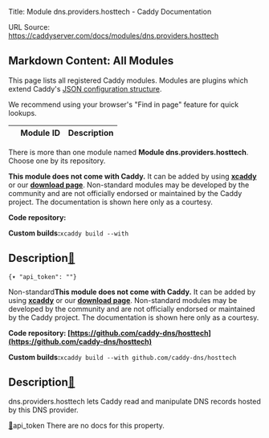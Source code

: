 Title: Module dns.providers.hosttech - Caddy Documentation

URL Source: https://caddyserver.com/docs/modules/dns.providers.hosttech

Markdown Content:
All Modules
-----------

This page lists all registered Caddy modules. Modules are plugins which extend Caddy's [JSON configuration structure](https://caddyserver.com/docs/json/).

We recommend using your browser's "Find in page" feature for quick lookups.

|  | Module ID | Description |
| --- | --- | --- |

There is more than one module named **Module dns.providers.hosttech**. Choose one by its repository.

**This module does not come with Caddy.** It can be added by using **[xcaddy](https://caddyserver.com/docs/build#xcaddy)** or our **[download page](https://caddyserver.com/download)**. Non-standard modules may be developed by the community and are not officially endorsed or maintained by the Caddy project. The documentation is shown here only as a courtesy.

**Code repository:**

**Custom builds:**`xcaddy build --with`

Description[🔗](https://caddyserver.com/docs/modules/dns.providers.hosttech#docs "Direct link")
-----------------------------------------------------------------------------------------------

`{▾	"api_token": ""}`

Non-standard**This module does not come with Caddy.** It can be added by using **[xcaddy](https://caddyserver.com/docs/build#xcaddy)** or our **[download page](https://caddyserver.com/download)**. Non-standard modules may be developed by the community and are not officially endorsed or maintained by the Caddy project. The documentation is shown here only as a courtesy.

**Code repository: [https://github.com/caddy-dns/hosttech](https://github.com/caddy-dns/hosttech)**

**Custom builds:**`xcaddy build --with github.com/caddy-dns/hosttech`

Description[🔗](https://caddyserver.com/docs/modules/dns.providers.hosttech#docs "Direct link")
-----------------------------------------------------------------------------------------------

dns.providers.hosttech lets Caddy read and manipulate DNS records hosted by this DNS provider.

[🔗](https://caddyserver.com/docs/modules/dns.providers.hosttech#api_token)api_token
There are no docs for this property.
